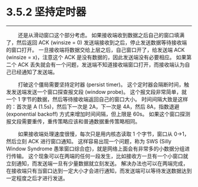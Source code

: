 # 3.5.2 坚持定时器
***

&emsp;&emsp;
还是从滑动窗口这个部分考虑。
如果接收端收到数据之后自己的窗口填满了，然后返回 ACK (winsize = 0) 发送端接收到之后，停止发送数据等待接收端的窗口打开。
一旦接收端将数据交给上层之后，自己窗口开了，给发送端 ACK (winsize = x)，注意这个 ACK 是没有数据的，因此发送端没有必要相应。
如果第二个 ACK 丢失就会有一个问题，发送端不知道接收端窗口打开，而接收端认为自己已经通知了发送端。

&emsp;&emsp;
打破这个僵局需要坚持定时器 (persist timer)。
这个定时器会隔断时间，触发发送端发送一个窗口探查报文段 (window probe)。
这个报文段非常简单，就一个 1 字节的数据，然后等待接收端返回自己的窗口大小。
时间间隔大致是这样的：首次是 A (1.5s)，然后下一次是 2A，下一次是 4A，然后 8A，指数退避 (exponential backoff) 方式来增加时间间隔，但上限是 60s。
如果这个窗口探测报文段需要重传，重传策略应该和普通数据重传策略相同。

&emsp;&emsp;
如果接收端处理速度很慢，每次只是用内核态读取 1 个字节，窗口从 0-\>1，然后立刻 ACK 进行窗口通知。
这样容易出现一个问题，称为 SWS (Silly Window Syndrome 愚笨窗口综合症)，就是网络上面会有非常多的小数据分组进行传输。
这个现象可以在两端的任何一段发生，比如接收方一旦有一个小窗口就立刻通知，而发送端一旦有少量数据就立刻发送。
解决办法也可以在两端完成，在接收端只有当窗口达到一定大小才会进行通知，而发送端可以等待发送数据达到一定程度之后才进行发送。